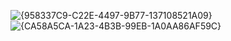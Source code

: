 ![{958337C9-C22E-4497-9B77-137108521A09}](https://github.com/user-attachments/assets/91e4cffc-2f4e-4ac1-82f5-14250748b4ac)
![{CA58A5CA-1A23-4B3B-99EB-1A0AA86AF59C}](https://github.com/user-attachments/assets/220d27f0-4690-44e0-b0d5-35dec4790b5e)
